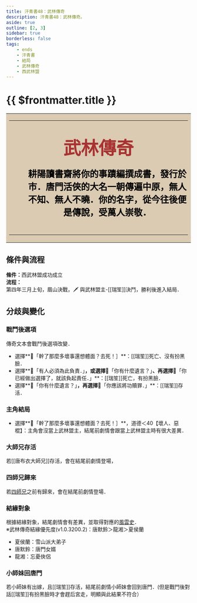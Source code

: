 ```yaml
---
title: 汗青書48：武林傳奇
description: 汗青書48：武林傳奇。
aside: true
outline: [2, 3]
sidebar: true
borderless: false
tags:
    - ends
    - 汗青書
    - 結局
    - 武林傳奇
    - 西武林盟
---
```


# {{ $frontmatter.title }}

<table style="text-align:center;">
    <tr>
        <td WIDTH=565 BGCOLOR="#dacbb2">
            <hr><br>
            <font size="7" color="#a83232"><strong>&emsp;&emsp;武林傳奇&emsp;&emsp;</strong></font>
            <br>
            <br>
            <font size="5" color="000000">
            <strong>
            &emsp;&emsp;耕陽讀書齋將你的事蹟編撰成書，發行於<br>
            &emsp;&emsp;市．唐門活俠的大名一朝傳遍中原，無人<br>
            &emsp;&emsp;不知、無人不曉．你的名字，從今往後便<br>
            &emsp;&emsp;是傳說，受萬人崇敬．<br>
            <br>
            </strong>
            </font>
            <hr>
        </td>
    </tr>
</table>

## 條件與流程

<b>條件：</b>西武林盟成功成立<br>
<b>流程：</b><br>
第四年三月上旬，眉山決戰，🗡️ 與武林盟主-[[瑞笙]]決鬥，勝利後進入結局．

## 分歧與變化

### 戰鬥後選項

傳奇文本會戰鬥後選項改變．

-   選擇**📖「幹了那麼多壞事還想體面？去死！］**：[[瑞笙]]死亡、沒有扮黑臉．
-   選擇**📖「有人必須為此負責．」**，或選擇**📖「你有什麼遺言？」**、再選擇**📖「你已經做出選擇了，就該負起責任．」**：[[瑞笙]]死亡，有扮黑臉．
-   選擇**📖「你有什麼遺言？」**，再選擇**📖「你應該將功贖罪．」**：[[瑞笙]]存活．

### 主角結局

-   選擇**📖「幹了那麼多壞事還想體面？去死！］**，道德＜40【壞人、惡棍】：主角會沒當上武林盟主，結尾前劇情會跟當上武林盟主時有很大差異．

### 大師兄存活

若[[唐布衣大師兄]]存活，會在結尾前劇情登場，

### 四師兄歸來

若[四師兄](/people/characters/brother4)之前有歸來，會在結尾前劇情登場．

### 結緣對象

根據結緣對象，結尾劇情會有差異，並取得對應的[風雲史](/event/achievements/)．<br>
※武林傳奇結緣優先度(v1.0.3200.2)：<Girl0Icon>唐默鈴</Girl0Icon>＞<Girl8Icon>龍湘</Girl8Icon>＞<Girl5Icon>夏侯蘭</Girl5Icon>

-   <Girl5Icon>夏侯蘭</Girl5Icon>：<AchievementIcon :size="`small`" :no="`12`">雪山派大弟子</AchievementIcon>
-   <Girl0Icon>唐默鈴</Girl0Icon>：<AchievementIcon :size="`small`" :no="`13`">唐門女婿</AchievementIcon>
-   <Girl8Icon>龍湘</Girl8Icon>：<AchievementIcon :size="`small`" :no="`14`">忘憂俠侶</AchievementIcon>

### 小師妹回唐門

若<Girl0Icon>小師妹</Girl0Icon>有出嫁，且[[瑞笙]]存活，結尾前劇情<Girl0Icon>小師妹</Girl0Icon>會回到唐門．(但是戰鬥後對話[[瑞笙]]有扮黑臉時才會趕后宮走，明顯與此結果不符合）
